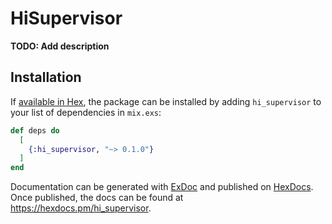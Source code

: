 # HiSupervisor

**TODO: Add description**

## Installation

If [available in Hex](https://hex.pm/docs/publish), the package can be installed
by adding `hi_supervisor` to your list of dependencies in `mix.exs`:

```elixir
def deps do
  [
    {:hi_supervisor, "~> 0.1.0"}
  ]
end
```

Documentation can be generated with [ExDoc](https://github.com/elixir-lang/ex_doc)
and published on [HexDocs](https://hexdocs.pm). Once published, the docs can
be found at <https://hexdocs.pm/hi_supervisor>.

